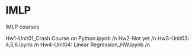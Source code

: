 # IMLP
IMLP courses

Hw1-Unit01_Crash Course on Python.ipynb /n
Hw2-Not yet /n
Hw3-Unit03: 4,5,6.ipynb /n
Hw4-Unit04: Linear Regression_HW.ipynb /n
